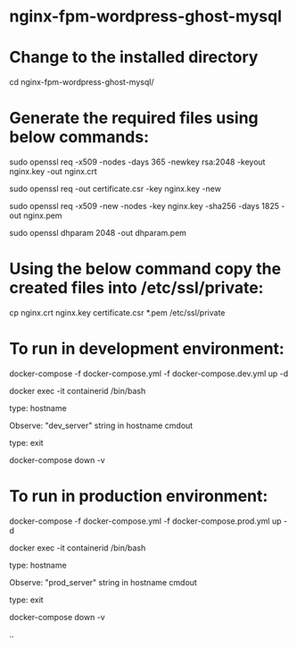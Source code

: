 # nginx-fpm-wordpress-ghost-mysql

# Change to the installed directory

cd nginx-fpm-wordpress-ghost-mysql/

# Generate the required files using below commands:

sudo openssl req -x509 -nodes -days 365 -newkey rsa:2048 -keyout nginx.key -out nginx.crt

sudo openssl req -out certificate.csr -key nginx.key -new

sudo openssl req -x509 -new -nodes -key nginx.key -sha256 -days 1825 -out nginx.pem

sudo openssl dhparam 2048 -out dhparam.pem

# Using the below command copy the created files into /etc/ssl/private:

cp nginx.crt nginx.key certificate.csr *.pem /etc/ssl/private

# To run in development environment:

docker-compose -f docker-compose.yml -f docker-compose.dev.yml up -d

docker exec -it containerid /bin/bash

type: hostname

Observe: "dev_server" string in hostname cmdout

type: exit

docker-compose down -v

# To run in production environment:

docker-compose -f docker-compose.yml -f docker-compose.prod.yml up -d

docker exec -it containerid /bin/bash

type: hostname

Observe: "prod_server" string in hostname cmdout

type: exit

docker-compose down -v

..
  



